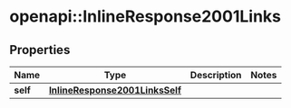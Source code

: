 # openapi::InlineResponse2001Links

## Properties
Name | Type | Description | Notes
------------ | ------------- | ------------- | -------------
**self** | [**InlineResponse2001LinksSelf**](inline_response_200_1__links_self.md) |  | 


